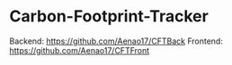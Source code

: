 # Carbon-Footprint-Tracker

Backend: https://github.com/Aenao17/CFTBack
Frontend: https://github.com/Aenao17/CFTFront
